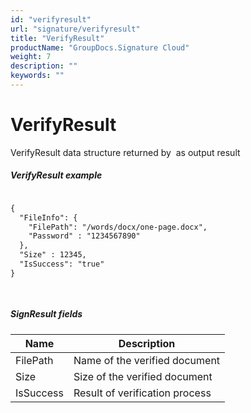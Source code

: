 ```yaml
---
id: "verifyresult"
url: "signature/verifyresult"
title: "VerifyResult"
productName: "GroupDocs.Signature Cloud"
weight: 7
description: ""
keywords: ""
---
```


# VerifyResult #

VerifyResult data structure returned by  as output result

##### VerifyResult example #####

```html 

{
  "FileInfo": {
    "FilePath": "/words/docx/one-page.docx",
    "Password" : "1234567890"
  },
  "Size" : 12345,
  "IsSuccess": "true"
}

 

 ```

##### SignResult fields #####

|Name|Description
|---|---
|FilePath|Name of the verified document
|Size|Size of the verified document
|IsSuccess|Result of verification process

